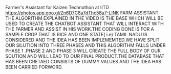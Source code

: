 Farmer's Assistant for Kaizen Technothon at IITD
https://photos.app.goo.gl/Zn6D7C8a7dThc58a7-LINK 
FARM ASSISTANT
THE ALGORITHM EXPLAINED IN THE VIDEO  IS THE BASE WHICH WILL BE USED TO CREATE THE CHATBOT ASSISTANT THAT WILL INTERACT WITH THE FARMER AND ASSIST IN HIS WORK.THE CODING DONE IS FOR A SAMPLE CROP THAT IS RICE AND ONE STATE( i.e) TAMIL NADU IS CONSIDERED AND THE IDEA HAS BEEN IMPLEMEMTED.WE HAVE SPLIT OUR SILUTION INTO THREE PHASES AND THIS ALGORITHM FALLS UNDER PHASE 1 .PHASE 2 AND PHASE 3 WILL CREATE THE FULL BODY OF OUR SOUTION AND WILL LEAD TO OUR FINAL PRODUCT.THE DATABASE THAT HAS BEEN CRETAED CONSISTS OF DUMMY VALUES AND THE IDEA HAS BEEN CARRIED FORWORD.
